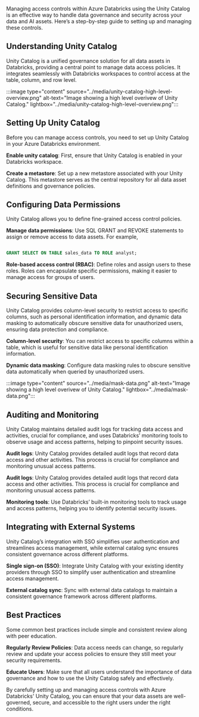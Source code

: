 Managing access controls within Azure Databricks using the Unity Catalog is an effective way to handle data governance and security across your data and AI assets. Here’s a step-by-step guide to setting up and managing these controls.

## Understanding Unity Catalog
Unity Catalog is a unified governance solution for all data assets in Databricks, providing a central point to manage data access policies. It integrates seamlessly with Databricks workspaces to control access at the table, column, and row level.

:::image type="content" source="../media/unity-catalog-high-level-overview.png" alt-text="Image showing a high level overivew of Unity Catalog." lightbox="../media/unity-catalog-high-level-overview.png":::

## Setting Up Unity Catalog
Before you can manage access controls, you need to set up Unity Catalog in your Azure Databricks environment.

**Enable unity catalog**: First, ensure that Unity Catalog is enabled in your Databricks workspace.

**Create a metastore**: Set up a new metastore associated with your Unity Catalog. This metastore serves as the central repository for all data asset definitions and governance policies.

## Configuring Data Permissions
Unity Catalog allows you to define fine-grained access control policies.

**Manage data permissions**: Use SQL GRANT and REVOKE statements to assign or remove access to data assets. For example, 

```sql

GRANT SELECT ON TABLE sales_data TO ROLE analyst;

```
**Role-based access control (RBAC)**: Define roles and assign users to these roles. Roles can encapsulate specific permissions, making it easier to manage access for groups of users.

## Securing Sensitive Data
Unity Catalog provides column-level security to restrict access to specific columns, such as personal identification information, and dynamic data masking to automatically obscure sensitive data for unauthorized users, ensuring data protection and compliance.

**Column-level security**: You can restrict access to specific columns within a table, which is useful for sensitive data like personal identification information.

**Dynamic data masking**: Configure data masking rules to obscure sensitive data automatically when queried by unauthorized users.

:::image type="content" source="../media/mask-data.png" alt-text="Image showing a high level overivew of Unity Catalog." lightbox="../media/mask-data.png":::


## Auditing and Monitoring
Unity Catalog maintains detailed audit logs for tracking data access and activities, crucial for compliance, and uses Databricks’ monitoring tools to observe usage and access patterns, helping to pinpoint security issues.

**Audit logs**: Unity Catalog provides detailed audit logs that record data access and other activities. This process is crucial for compliance and monitoring unusual access patterns.

**Audit logs**: Unity Catalog provides detailed audit logs that record data access and other activities. This process is crucial for compliance and monitoring unusual access patterns.

**Monitoring tools**: Use Databricks’ built-in monitoring tools to track usage and access patterns, helping you to identify potential security issues.

## Integrating with External Systems
Unity Catalog’s integration with SSO simplifies user authentication and streamlines access management, while external catalog sync ensures consistent governance across different platforms.

**Single sign-on (SSO)**: Integrate Unity Catalog with your existing identity providers through SSO to simplify user authentication and streamline access management.

**External catalog sync**: Sync with external data catalogs to maintain a consistent governance framework across different platforms.

## Best Practices
Some common best practices include simple and consistent review along with peer education.

**Regularly Review Policies**: Data access needs can change, so regularly review and update your access policies to ensure they still meet your security requirements.

**Educate Users**: Make sure that all users understand the importance of data governance and how to use the Unity Catalog safely and effectively.

By carefully setting up and managing access controls with Azure Databricks' Unity Catalog, you can ensure that your data assets are well-governed, secure, and accessible to the right users under the right conditions.